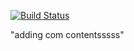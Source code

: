 [![Build Status](https://travis-ci.com/mvictorio5/repoName.svg?branch=master)](https://travis-ci.com/mvictorio5/repoName)

"adding com contentsssss" 
